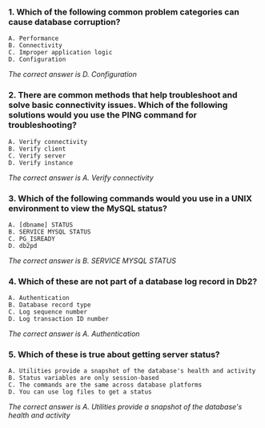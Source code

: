 ### 1. Which of the following common problem categories can cause database corruption?
    A. Performance
    B. Connectivity
    C. Improper application logic
    D. Configuration

_The correct answer is D. Configuration_
### 2. There are common methods that help troubleshoot and solve basic connectivity issues. Which of the following solutions would you use the PING command for troubleshooting?
    A. Verify connectivity
    B. Verify client
    C. Verify server
    D. Verify instance

_The correct answer is A. Verify connectivity_
### 3. Which of the following commands would you use in a UNIX environment to view the MySQL status?
    A. [dbname] STATUS
    B. SERVICE MYSQL STATUS
    C. PG_ISREADY
    D. db2pd

_The correct answer is B. SERVICE MYSQL STATUS_
### 4. Which of these are not part of a database log record in Db2?
    A. Authentication
    B. Database record type
    C. Log sequence number
    D. Log transaction ID number

_The correct answer is A. Authentication_
### 5. Which of these is true about getting server status?
    A. Utilities provide a snapshot of the database's health and activity
    B. Status variables are only session-based
    C. The commands are the same across database platforms
    D. You can use log files to get a status

_The correct answer is A. Utilities provide a snapshot of the database's health and activity_

